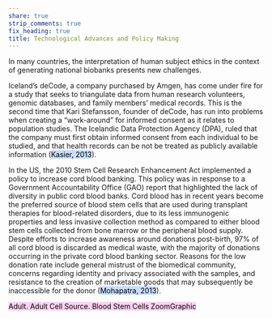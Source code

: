```yaml
---
share: true
strip_comments: true
fix_heading: true
title: Technological Advances and Policy Making
---
```

In many countries, the interpretation of human subject ethics in the context of generating national biobanks presents new challenges.

Iceland’s deCode, a company purchased by Amgen, has come under fire for a study that seeks to triangulate data from human research volunteers, genomic databases, and family members’ medical records. This is the second time that Kari Stefansson, founder of deCode, has run into problems when creating a “work-around” for informed consent as it relates to population studies. The Icelandic Data Protection Agency (DPA), ruled that the company must first obtain informed consent from each individual to be studied, and that health records can be not be treated as publicly available information (<mark style="background: #ADCCFFA6;">Kasier, 2013</mark>).

In the US, the 2010 Stem Cell Research Enhancement Act implemented a policy to increase cord blood banking. This policy was in response to a Government Accountability Office (GAO) report that highlighted the lack of diversity in public cord blood banks. Cord blood has in recent years become the preferred source of blood stem cells that are used during transplant therapies for blood-related disorders, due to its less immunogenic properties and less invasive collection method as compared to either blood stem cells collected from bone marrow or the peripheral blood supply. Despite efforts to increase awareness around donations post-birth, 97% of all cord blood is discarded as medical waste, with the majority of donations occurring in the private cord blood banking sector. Reasons for the low donation rate include general mistrust of the biomedical community, concerns regarding identity and privacy associated with the samples, and resistance to the creation of marketable goods that may subsequently be inaccessible for the donor (<mark style="background: #ADCCFFA6;">Mohapatra, 2013</mark>).

<mark style="background: #FFB8EBA6;">Adult. Adult Cell Source. Blood Stem Cells ZoomGraphic</mark>